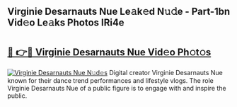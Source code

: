 ## Virginie Desarnauts Nue Le𝚊k𝚎d N𝚞𝚍e - Part-1bn Vid𝚎o Le𝚊ks Photos IRi4e

# <h2><a href="http://fb5118p.evod.top/?m=Virginie+Desarnauts+Nue">🔗 👉🔴 Virginie Desarnauts Nue Vid𝚎o Ph𝚘t𝚘s</a></h2>

[![Virginie Desarnauts Nue N𝚞d𝚎s](https://i.imgur.com/8V9OHl7.gif)](http://fb5118p.evod.top/?m=Virginie+Desarnauts+Nue)
Digital creator Virginie Desarnauts Nue known for their dance trend performances and lifestyle vlogs. The role Virginie Desarnauts Nue of a public figure is to engage with and inspire the public. 
